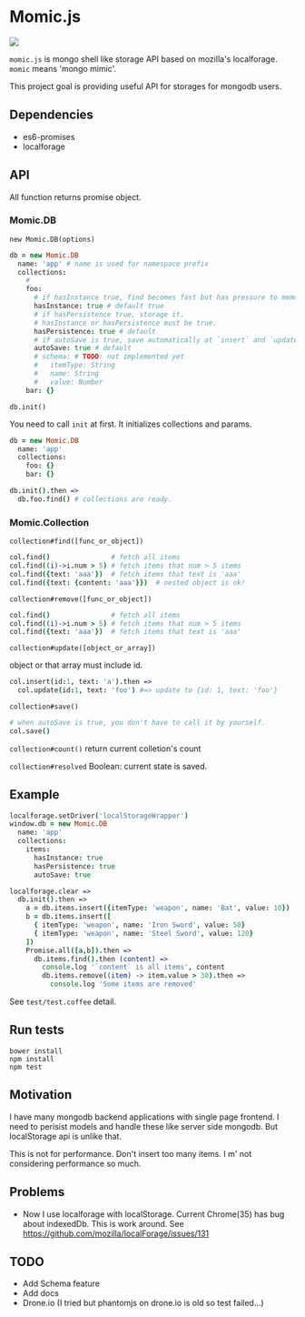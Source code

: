 # Momic.js

![](http://www.famitsu.com/blog/otsuka/%E6%C3%97~%8E%D2-thumb.jpg)

`momic.js` is mongo shell like storage API based on mozilla's localforage. `momic` means 'mongo mimic'.

This project goal is providing useful API for storages for mongodb users.


## Dependencies

- es6-promises
- localforage

## API

All function returns promise object.


### Momic.DB

```new Momic.DB(options)```

```coffee
db = new Momic.DB
  name: 'app' # name is used for namespace prefix
  collections:
    #
    foo:
      # if hasInstance true, find becomes fast but has pressure to memory
      hasInstance: true # default true
      # if hasPersistence true, storage it.
      # hasInstance or hasPersistence must be true.
      hasPersistence: true # default
      # if autoSave is true, save automatically at `insert` and `update`
      autoSave: true # default
      # schema: # TODO: not implemented yet
      #   itemType: String
      #   name: String
      #   value: Number
    bar: {}
```

``db.init()``

You need to call `init` at first. It initializes collections and params.

```coffee
db = new Momic.DB
  name: 'app'
  collections:
    foo: {}
    bar: {}

db.init().then =>
  db.foo.find() # collections are ready.
```

### Momic.Collection

``collection#find([func_or_object])``

```coffee
col.find()               # fetch all items
col.find((i)->i.num > 5) # fetch items that num > 5 items
col.find({text: 'aaa'})  # fetch items that text is 'aaa'
col.find({text: {content: 'aaa'}})  # nested object is ok!
```

``collection#remove([func_or_object])``

```coffee
col.find()               # fetch all items
col.find((i)->i.num > 5) # fetch items that num > 5 items
col.find({text: 'aaa'})  # fetch items that text is 'aaa'
```

``collection#update([object_or_array])``

object or that array must include id.

```coffee
col.insert(id:1, text: 'a').then =>
  col.update(id:1, text: 'foo') #=> update to {id: 1, text: 'foo'}
```

``collection#save()``

```coffee
# when autoSave is true, you don't have to call it by yourself.
col.save()
```

``collection#count()``
return current colletion's count

``collection#resolved``
Boolean: current state is saved.

## Example

```coffee
localforage.setDriver('localStorageWrapper')
window.db = new Momic.DB
  name: 'app'
  collections:
    items:
      hasInstance: true
      hasPersistence: true
      autoSave: true

localforage.clear =>
  db.init().then =>
    a = db.items.insert({itemType: 'weapon', name: 'Bat', value: 10})
    b = db.items.insert([
      { itemType: 'weapon', name: 'Iron Sword', value: 50}
      { itemType: 'weapon', name: 'Steel Sword', value: 120}
    ])
    Promise.all([a,b]).then =>
      db.items.find().then (content) =>
        console.log '`content` is all items', content
        db.items.remove((item) -> item.value > 30).then =>
          console.log 'Some items are removed'

```

See `test/test.coffee` detail.

## Run tests

```
bower install
npm install
npm test
```

## Motivation

I have many mongodb backend applications with single page frontend. I need to perisist models and handle these like server side mongodb. But localStorage api is unlike that.

This is not for performance. Don't insert too many items. I m' not considering performance so much.

## Problems

- Now I use localforage with localStorage. Current Chrome(35) has bug about indexedDb. This is work around. See https://github.com/mozilla/localForage/issues/131

## TODO

- Add Schema feature
- Add docs
- Drone.io (I tried but phantomjs on drone.io is old so test failed...)
